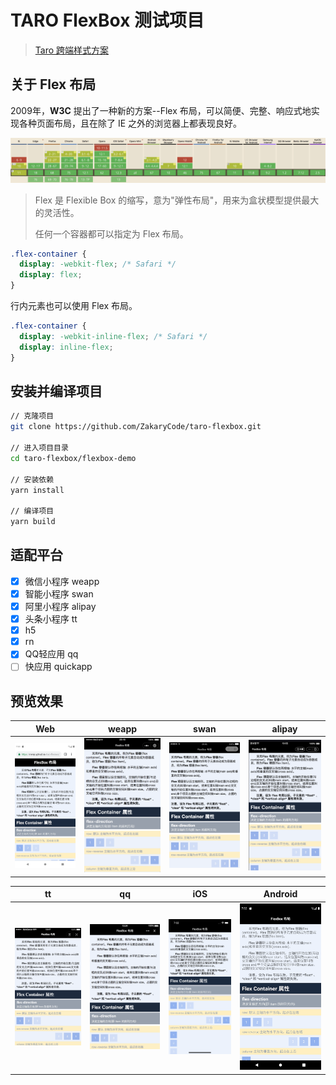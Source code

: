 # TARO FlexBox 测试项目

> [Taro 跨端样式方案](https://github.com/NervJS/taro-flexbox/wiki)

[web]: asset/Web.png
[weapp]: asset/WeChat.png
[swan]: asset/Baidu.png
[alipay]: asset/Alipay.png
[tt]: asset/ByteDance.png
[qq]: asset/QQ.png
[ios]: asset/iOS.png
[android]: asset/Android.png

## 关于 Flex 布局

2009年，**W3C** 提出了一种新的方案--Flex 布局，可以简便、完整、响应式地实现各种页面布局，且在除了 IE 之外的浏览器上都表现良好。

[![CanIUseFlexBox](./asset/CanIUse.png)](https://caniuse.com/#feat=flexbox)

> Flex 是 Flexible Box 的缩写，意为"弹性布局"，用来为盒状模型提供最大的灵活性。
> 
> 任何一个容器都可以指定为 Flex 布局。

```css
.flex-container {
  display: -webkit-flex; /* Safari */
  display: flex;
}
```

行内元素也可以使用 Flex 布局。

```css
.flex-container {
  display: -webkit-inline-flex; /* Safari */
  display: inline-flex;
}
```

## 安装并编译项目

```sh
// 克隆项目
git clone https://github.com/ZakaryCode/taro-flexbox.git

// 进入项目目录
cd taro-flexbox/flexbox-demo

// 安装依赖
yarn install

// 编译项目
yarn build
```

## 适配平台

- [x] 微信小程序 weapp
- [x] 智能小程序 swan
- [x] 阿里小程序 alipay
- [x] 头条小程序 tt
- [x] h5
- [x] rn
- [x] QQ轻应用 qq
- [ ] 快应用 quickapp

## 预览效果

| Web | weapp | swan | alipay |
|:--:|:--:|:--:|:--:|
|![web]|![weapp]|![swan]|![alipay]|

| tt | qq | iOS | Android |
|:--:|:--:|:--:|:--:|
|![tt]|![qq]|![ios]|![android]|
